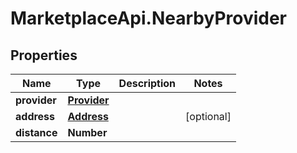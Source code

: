# MarketplaceApi.NearbyProvider

## Properties
Name | Type | Description | Notes
------------ | ------------- | ------------- | -------------
**provider** | [**Provider**](Provider.md) |  | 
**address** | [**Address**](Address.md) |  | [optional] 
**distance** | **Number** |  | 


